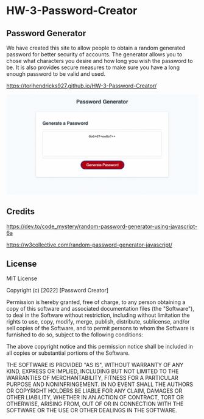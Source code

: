 # HW-3-Password-Creator

## Password Generator

We have created this site to allow people to obtain a random generated password for better security of accounts. The generator allows you to chose what characters you desire and how long you wish the password to be. It is also provides secure measures to make sure you have a long enough password to be valid and used. 

https://torihendricks927.github.io/HW-3-Password-Creator/

![alt text](/assets/Screen%20Shot%202022-03-26%20at%202.56.21%20PM.png)

## Credits

https://dev.to/code_mystery/random-password-generator-using-javascript-6a

https://w3collective.com/random-password-generator-javascript/

## License

MIT License

Copyright (c) [2022] [Password Creator]

Permission is hereby granted, free of charge, to any person obtaining a copy of this software and associated documentation files (the "Software"), to deal in the Software without restriction, including without limitation the rights to use, copy, modify, merge, publish, distribute, sublicense, and/or sell copies of the Software, and to permit persons to whom the Software is furnished to do so, subject to the following conditions:

The above copyright notice and this permission notice shall be included in all copies or substantial portions of the Software.

THE SOFTWARE IS PROVIDED "AS IS", WITHOUT WARRANTY OF ANY KIND, EXPRESS OR IMPLIED, INCLUDING BUT NOT LIMITED TO THE WARRANTIES OF MERCHANTABILITY, FITNESS FOR A PARTICULAR PURPOSE AND NONINFRINGEMENT. IN NO EVENT SHALL THE AUTHORS OR COPYRIGHT HOLDERS BE LIABLE FOR ANY CLAIM, DAMAGES OR OTHER LIABILITY, WHETHER IN AN ACTION OF CONTRACT, TORT OR OTHERWISE, ARISING FROM, OUT OF OR IN CONNECTION WITH THE SOFTWARE OR THE USE OR OTHER DEALINGS IN THE SOFTWARE.